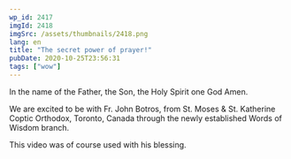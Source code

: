 ```yaml
---
wp_id: 2417
imgId: 2418
imgSrc: /assets/thumbnails/2418.png
lang: en
title: "The secret power of prayer!"
pubDate: 2020-10-25T23:56:31
tags: ["wow"]
---
```


<!-- page: 6 -->

<p>In the name of the Father, the Son, the Holy Spirit one God Amen.</p>
<p>We are excited to be with Fr. John Botros, from St. Moses &amp; St. Katherine Coptic Orthodox, Toronto, Canada through the newly established Words of Wisdom branch.</p>
<p>This video was of course used with his blessing.</p>
<p>&nbsp;</p>
